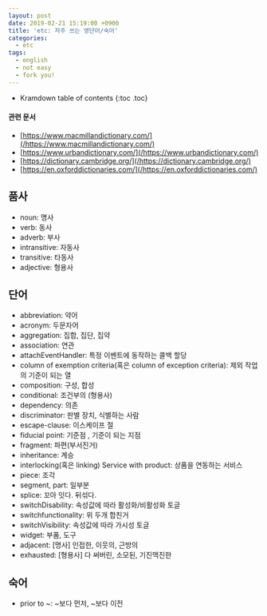 ```yaml
---
layout: post
date: 2019-02-21 15:19:00 +0900
title: 'etc: 자주 쓰는 영단어/숙어'
categories:
  - etc
tags:
  - english
  - not easy
  - fork you!
---
```


* Kramdown table of contents
{:toc .toc}

#### 관련 문서

- [https://www.macmillandictionary.com/](/https://www.macmillandictionary.com/)
- [https://www.urbandictionary.com/](/https://www.urbandictionary.com/)
- [https://dictionary.cambridge.org/](/https://dictionary.cambridge.org/)
- [https://en.oxforddictionaries.com/](/https://en.oxforddictionaries.com/)


## 품사

- noun: 명사
- verb: 동사
- adverb: 부사
- intransitive: 자동사
- transitive: 타동사
- adjective: 형용사

## 단어

- abbreviation: 약어
- acronym: 두문자어
- aggregation: 집합, 집단, 집약
- association: 연관
- attachEventHandler: 특정 이벤트에 동작하는 콜백 할당
- column of exemption criteria(혹은 column of exception criteria): 제외 작업의 기준이 되는 열
- composition: 구성, 합성
- conditional: 조건부의 (형용사)
- dependency: 의존
- discriminator: 판별 장치, 식별하는 사람
- escape-clause: 이스케이프 절
- fiducial point: 기준점 , 기준이 되는 지점
- fragment: 파편(부서진거)
- inheritance: 계승
- interlocking(혹은 linking) Service with product: 상품을 연동하는 서비스
- piece: 조각
- segment, part: 일부분
- splice: 꼬아 잇다. 뒤섞다.
- switchDisability: 속성값에 따라 활성화/비활성화 토글
- switchfunctionality: 위 두개 합친거
- switchVisibility: 속성값에 따라 가시성 토글
- widget: 부품, 도구
- adjacent: [명사] 인접한, 이웃의, 근방의
- exhausted: [형용사] 다 써버린, 소모된, 기진맥진한

## 숙어

- prior to ~: ~보다 먼저, ~보다 이전
